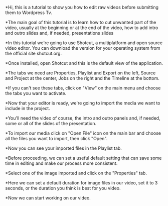 *Hi, this is a tutorial to show you how to edit raw videos before submitting them to Wordpress Tv.

*The main goal of this tutorial is to learn how to cut unwanted part of the video, usually at the beginning or at the end of the video, how to add intro and outro slides and, if needed, presentations slides

*In this tutorial we're going to use Shotcut, a multiplatform and open source video editor. You can download the version for your operating system from the official site shotcut.org.

*Once installed, open Shotcut and this is the default view of the application.

*The tabs we need are Properties, Playlist and Export on the left, Source and Project at the center, Jobs on the right and the Timeline at the bottom.

*If you can't see these tabs, click on "View" on the main menu and choose the tabs you want to activate.

*Now that your editor is ready, we're going to import the media we want to include in the project.

*You'll need the video of course, the intro and outro panels and, if needed, some or all of the slides of the presentation.

*To import our media click on "Open File" icon on the main bar and choose all the files you want to import, then click "Open".

*Now you can see your imported files in the Playlist tab.

*Before proceeding, we can set a useful default setting that can save some time in editing and make our process more consistent.

*Select one of the image imported and click on the "Properties" tab.

*Here we can set a default duration for image files in our video, set it to 3 seconds, or the duration you think is best for you video.

*Now we can start working on our video.
